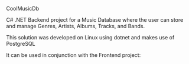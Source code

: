 CoolMusicDb 

C# .NET Backend project for a Music Database where the user can store and manage Genres, Artists, Albums, Tracks, and Bands. 

This solution was developed on Linux using dotnet and makes use of PostgreSQL 

It can be used in conjunction with the Frontend project: 
